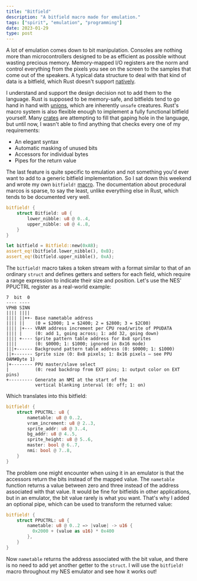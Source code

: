 ```yaml
---
title: "Bitfield"
description: "A bitfield macro made for emulation."
tags: ["spirit", "emulation", "programming"]
date: 2023-01-29
type: post
---
```

A lot of emulation comes down to bit manipulation. Consoles are nothing more than microcontrollers designed to be as efficient as possible without wasting precious memory. Memory-mapped I/O registers are the norm and control everything from the pixels you see on the screen to the samples that come out of the speakers. A typical data structure to deal with that kind of data is a bitfield, which Rust doesn't support [natively](https://github.com/rust-lang/rfcs/pull/3113).

I understand and support the design decision not to add them to the language. Rust is supposed to be memory-safe, and bitfields tend to go hand in hand with [unions](https://doc.rust-lang.org/reference/items/unions.html), which are inherently `unsafe` creatures. Rust's macro system is also flexible enough to implement a fully functional bitfield yourself. Many [crates](https://immunant.com/blog/2020/01/bitfields/) are attempting to fill that gaping hole in the language, but until now, I wasn't able to find anything that checks every one of my requirements:

- An elegant syntax
- Automatic masking of unused bits
- Accessors for individual bytes
- Pipes for the return value

The last feature is quite specific to emulation and not something you'd ever want to add to a generic bitfield implementation. So I sat down this weekend and wrote my own `bitfield!` [macro](https://github.com/jsmolka/sandbox-rs/blob/master/bitfield_macro/src/lib.rs). The documentation about procedural marcos is sparse, to say the least, unlike everything else in Rust, which tends to be documented very well.

```rust
bitfield! {
    struct Bitfield: u8 {
        lower_nibble: u8 @ 0..4,
        upper_nibble: u8 @ 4..8,
    }
}

let bitfield = Bitfield::new(0xAB);
assert_eq!(bitfield.lower_nibble(), 0xB);
assert_eq!(bitfield.upper_nibble(), 0xA);
```

The `bitfield!` macro takes a token stream with a format similar to that of an ordinary `struct` and defines getters and setters for each field, which require a range expression to indicate their size and position. Let's use the NES' PPUCTRL register as a real-world example:

```
7  bit  0
---- ----
VPHB SINN
|||| ||||
|||| ||++- Base nametable address
|||| ||    (0 = $2000; 1 = $2400; 2 = $2800; 3 = $2C00)
|||| |+--- VRAM address increment per CPU read/write of PPUDATA
|||| |     (0: add 1, going across; 1: add 32, going down)
|||| +---- Sprite pattern table address for 8x8 sprites
||||       (0: $0000; 1: $1000; ignored in 8x16 mode)
|||+------ Background pattern table address (0: $0000; 1: $1000)
||+------- Sprite size (0: 8x8 pixels; 1: 8x16 pixels – see PPU OAM#Byte 1)
|+-------- PPU master/slave select
|          (0: read backdrop from EXT pins; 1: output color on EXT pins)
+--------- Generate an NMI at the start of the
           vertical blanking interval (0: off; 1: on)
```

Which translates into this bitfield:

```rust
bitfield! {
    struct PPUCTRL: u8 {
        nametable: u8 @ 0..2,
        vram_increment: u8 @ 2..3,
        sprite_addr: u8 @ 3..4,
        bg_addr: u8 @ 4..5,
        sprite_height: u8 @ 5..6,
        master: bool @ 6..7,
        nmi: bool @ 7..8,
    }
}
```

The problem one might encounter when using it in an emulator is that the accessors return the bits instead of the mapped value. The `nametable` function returns a value between zero and three instead of the address associated with that value. It would be fine for bitfields in other applications, but in an emulator, the bit value rarely is what you want. That's why I added an optional pipe, which can be used to transform the returned value:

```rust
bitfield! {
    struct PPUCTRL: u8 {
        nametable: u8 @ 0..2 => |value| -> u16 {
          0x2000 + (value as u16) * 0x400
        },
    }
}
```

Now `nametable` returns the address associated with the bit value, and there is no need to add yet another getter to the `struct`. I will use the `bitfield!` macro throughout my NES emulator and see how it works out!
